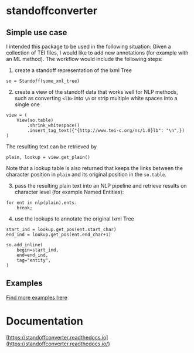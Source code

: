 # standoffconverter

## Simple use case
I intended this package to be used in the following situation:
Given a collection of TEI files, I would like to add new annotations (for example with an ML method). The workflow would include the following steps:

1. create a standoff representation of the lxml Tree 
```
so = Standoff(some_xml_tree)
```
2. create a view of the standoff data that works well for NLP methods, such as converting `<lb>` into `\n` or strip multiple white spaces into a single one 
```
view = (
    View(so.table)
        .shrink_whitespace()
        .insert_tag_text({"{http://www.tei-c.org/ns/1.0}lb": "\n",})
)
```
The resulting text can be retrieved by 
```
plain, lookup = view.get_plain()
```

Note that a lookup table is also returned that keeps the links between the character position in `plain` and its original position in the `so.table`. 

3. pass the resulting plain text into an NLP pipeline and retrieve results on character level (for example Named Entities): 
```
for ent in nlp(plain).ents:
    break;
```
4. use the lookups to annotate the original lxml Tree
```
start_ind = lookup.get_pos(ent.start_char)
end_ind = lookup.get_pos(ent.end_char+1)

so.add_inline(
    begin=start_ind,
    end=end_ind,
    tag="entity",
)
```
## Examples
[Find more examples here](https://github.com/standoff-nlp/standoffconverter/tree/master/examples)
# Documentation
[https://standoffconverter.readthedocs.io](https://standoffconverter.readthedocs.io/)
